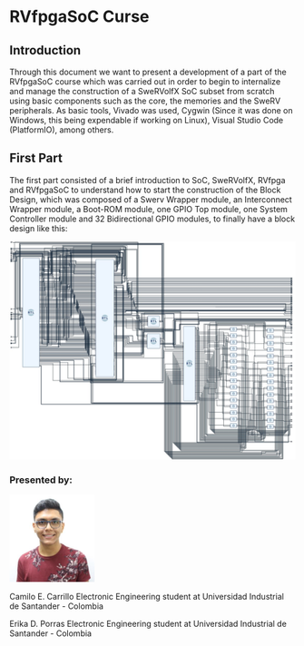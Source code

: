 # RVfpgaSoC Curse

## Introduction
Through this document we want to present a development of a part of the RVfpgaSoC course which was carried out in order to begin to internalize and manage the construction of a SweRVolfX SoC subset from scratch using basic components such as the core, the memories and the SweRV peripherals. As basic tools, Vivado was used, Cygwin (Since it was done on Windows, this being expendable if working on Linux), Visual Studio Code (PlatformIO), among others.

## First Part
The first part consisted of a brief introduction to SoC, SweRVolfX, RVfpga and RVfpgaSoC to understand how to start the construction of the Block Design, which was composed of a Swerv Wrapper module, an Interconnect Wrapper module, a Boot-ROM module, one GPIO Top module, one System Controller module and 32 Bidirectional GPIO modules, to finally have a block design like this: 
<p align="center">
  <img src="BD.jpg" width="850" title="Block Design">
</p>



### Presented by:
<p align="left">
  <img src="ccprofile.jfif" width="150" title="Camilo Carrillo">
</p>
Camilo E. Carrillo
Electronic Engineering student at Universidad Industrial de Santander - Colombia

Erika D. Porras
Electronic Engineering student at Universidad Industrial de Santander - Colombia